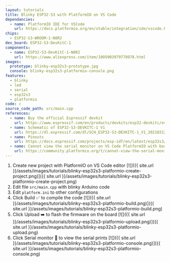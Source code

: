 ```yaml
---
layout: tutorials
title: Blinky ESP32-S3 with PlatformIO on VS Code
dependancies:
  - name: PlatformIO IDE for VSCode
    url: https://docs.platformio.org/en/stable/integration/ide/vscode.html#installation
chips:
  - ESP32-S3-WROOM-1-N8R2
dev_board: ESP32-S3-DevKitC-1
components:
  - name: ESP32-S3-DevKitC-1-N8R2
    url: https://www.aliexpress.com/item/1005003979778978.html
images:
  prototype: blinky-esp32s3-prototype.jpg
  console: blinky-esp32s3-platformio-console.png
features:
  - blinky
  - led
  - serial
  - esp32s3
  - platformio
code: c
source_code_path: src/main.cpp
references:
  - name: Buy the official Espressif devkit
    url: https://www.espressif.com/en/products/devkits/esp32-devkitc/overview
  - name: Schematic of ESP32-S3-DEVKITC-1 V1
    url: https://dl.espressif.com/dl/SCH_ESP32-S3-DEVKITC-1_V1_20210312C.pdf
  - name: Pinouts
    url: https://docs.espressif.com/projects/esp-idf/en/latest/esp32s3/hw-reference/esp32s3/user-guide-devkitc-1.html#pin-layout
  - name: Cannot view the serial monitor on VS Code PlatformIO with board ESP32-S3
    url: https://community.platformio.org/t/cannot-view-the-serial-monitor-on-vs-code-platformio-with-board-esp32-s3/29747
---
```


1. Create new project with PlatformIO on VS Code editor
  [![]({{ site.url }}/assets/images/tutorials/blinky-esp32s3-platformio-create-project.png)]({{ site.url }}/assets/images/tutorials/blinky-esp32s3-platformio-create-project.png)
1. Edit file `src/main.cpp` with blinky Arduino code
1. Edit `platform.ini` to other configurations
1. Click Build ✅ to compile the code
  [![]({{ site.url }}/assets/images/tutorials/blinky-esp32s3-platformio-build.png)]({{ site.url }}/assets/images/tutorials/blinky-esp32s3-platformio-build.png)
1. Click Upload ➡️ to flash the firmware on the board
  [![]({{ site.url }}/assets/images/tutorials/blinky-esp32s3-platformio-upload.png)]({{ site.url }}/assets/images/tutorials/blinky-esp32s3-platformio-upload.png)
1. Click Serial monitor 🔌 to view the serial prints
  [![]({{ site.url }}/assets/images/tutorials/blinky-esp32s3-platformio-console.png)]({{ site.url }}/assets/images/tutorials/blinky-esp32s3-platformio-console.png)

